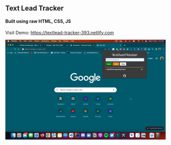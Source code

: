 ## Text Lead Tracker

#### Built using raw HTML, CSS, JS

Visit Demo: <https://textlead-tracker-393.netlify.com>

<img src="./static/screenshot-1.png" >
